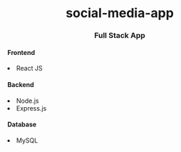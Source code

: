 <h1 align="center">social-media-app</h1>

<h3 align="center">Full Stack App</h3>

<h4>Frontend</h4>
<li>React JS</li>

<h4>Backend</h4>
<li>Node.js</li>
<li>Express.js</li>

<h4>Database</h4>
<li>MySQL</li>